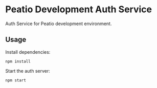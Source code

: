 # Peatio Development Auth Service

Auth Service for Peatio development environment.

## Usage

Install dependencies:
```shell
npm install
```

Start the auth server:
```shell
npm start
```
